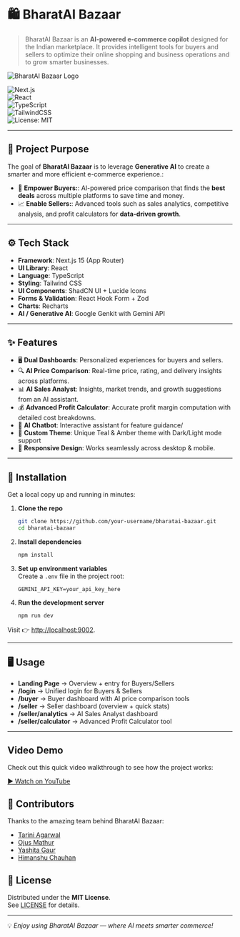 # 🛍️ BharatAI Bazaar  

>BharatAI Bazaar is an **AI-powered e-commerce copilot** designed for the Indian marketplace. It provides intelligent tools for buyers and sellers to optimize their online shopping and business operations and to grow smarter businesses.  
 

![BharatAI Bazaar Logo](./icon.png)  

![Next.js](https://img.shields.io/badge/Next.js-15-black?logo=next.js)  
![React](https://img.shields.io/badge/React-18-61DAFB?logo=react&logoColor=white)  
![TypeScript](https://img.shields.io/badge/TypeScript-5-3178C6?logo=typescript&logoColor=white)  
![TailwindCSS](https://img.shields.io/badge/TailwindCSS-3-38B2AC?logo=tailwindcss&logoColor=white)  
![License: MIT](https://img.shields.io/badge/License-MIT-yellow.svg)  

---

## 🎯 Project Purpose  

The goal of **BharatAI Bazaar** is to leverage **Generative AI** to create a smarter and more efficient e-commerce experience.:  

- 👥 **Empower Buyers:**: AI-powered price comparison that finds the **best deals** across multiple platforms to save time and money.  
- 📈 **Enable Sellers:**: Advanced tools such as sales analytics, competitive analysis, and profit calculators for **data-driven growth**.  

---

## ⚙️ Tech Stack  

- **Framework**: Next.js 15 (App Router)  
- **UI Library**: React  
- **Language**: TypeScript  
- **Styling**: Tailwind CSS  
- **UI Components**: ShadCN UI + Lucide Icons  
- **Forms & Validation**: React Hook Form + Zod  
- **Charts**: Recharts  
- **AI / Generative AI**: Google Genkit with Gemini API  
 

---

## ✨ Features  

- 🖥️ **Dual Dashboards**: Personalized experiences for buyers and sellers.  
- 🔍 **AI Price Comparison**: Real-time price, rating, and delivery insights across platforms.  
- 📊 **AI Sales Analyst**: Insights, market trends, and growth suggestions from an AI assistant.
- 💰 **Advanced Profit Calculator**: Accurate profit margin computation with detailed cost breakdowns.  
- 🤖 **AI Chatbot**: Interactive assistant for feature guidance/  
- 🎨 **Custom Theme**:  Unique Teal & Amber theme with Dark/Light mode support  
- 📱 **Responsive Design**: Works seamlessly across desktop & mobile.  

---

## 🚀 Installation  

Get a local copy up and running in minutes:  

1. **Clone the repo**  
   ```bash
   git clone https://github.com/your-username/bharatai-bazaar.git
   cd bharatai-bazaar
   ```

2. **Install dependencies**  
   ```bash
   npm install
   ```

3. **Set up environment variables**  
   Create a `.env` file in the project root:  
   ```env
   GEMINI_API_KEY=your_api_key_here
   ```

4. **Run the development server**  
   ```bash
   npm run dev
   ```

Visit 👉 [http://localhost:9002](http://localhost:9002).  

---

## 🖥️ Usage  

- **Landing Page** → Overview + entry for Buyers/Sellers  
- **/login** → Unified login for Buyers & Sellers 
- **/buyer** → Buyer dashboard with AI price comparison tools  
- **/seller** → Seller dashboard (overview + quick stats)  
- **/seller/analytics** → AI Sales Analyst dashboard  
- **/seller/calculator** → Advanced Profit Calculator tool 

---
## Video Demo

Check out this quick video walkthrough to see how the project works:

[▶️ Watch on YouTube](https://youtu.be/TK5w000KGKY)


## 👥 Contributors  

Thanks to the amazing team behind BharatAI Bazaar:  

- [Tarini Agarwal](https://github.com/Tarini-Ag)  
- [Ojus Mathur](https://github.com/mathurojus)  
- [Yashita Gaur](https://github.com/yashita099)  
- [Himanshu Chauhan](https://github.com/shivanshu012)  


## 📜 License  

Distributed under the **MIT License**.  
See [LICENSE](./LICENSE) for details.  

---

💡 *Enjoy using BharatAI Bazaar — where AI meets smarter commerce!*  
